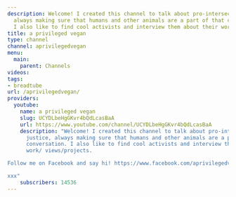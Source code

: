 ```yaml
---
description: Welcome! I created this channel to talk about pro-intersectional justice,
  always making sure that humans and other animals are a part of that conversation.
  I also like to find cool activists and interview them about their work/ views/projects.
title: a privileged vegan
type: channel
channel: aprivilegedvegan
menu:
  main:
    parent: Channels
videos:
tags:
- breadtube
url: /aprivilegedvegan/
providers:
  youtube:
    name: a privileged vegan
    slug: UCYDLbeHgGKvr4bQdLcasBaA
    url: https://www.youtube.com/channel/UCYDLbeHgGKvr4bQdLcasBaA
    description: "Welcome! I created this channel to talk about pro-intersectional
      justice, always making sure that humans and other animals are a part of that
      conversation. I also like to find cool activists and interview them about their
      work/ views/projects.

Follow me on Facebook and say hi! https://www.facebook.com/aprivilegedvegan.

xxx"
    subscribers: 14536
---
```

